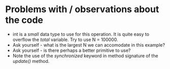 # Problems with / observations about the code

* int is a *small* data type to use for this operation. It is quite easy to
overflow the *total* variable. Try to use N = 100000.
* Ask yourself - what is the largest N we can accomodate in this example?
* Ask yourself - is there perhaps a better primitive to use?
* Note the use of the *synchronized* keyword in method signature of the 
*update()* method.
